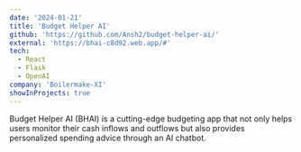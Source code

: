 ```yaml
---
date: '2024-01-21'
title: 'Budget Helper AI'
github: 'https://github.com/Ansh2/budget-helper-ai/'
external: 'https://bhai-c8d92.web.app/#'
tech:
  - React
  - Flask
  - OpenAI
company: 'Boilermake-XI'
showInProjects: true
---
```


Budget Helper AI (BHAI) is a cutting-edge budgeting app that not only helps users monitor their cash inflows and outflows but also provides personalized spending advice through an AI chatbot.
